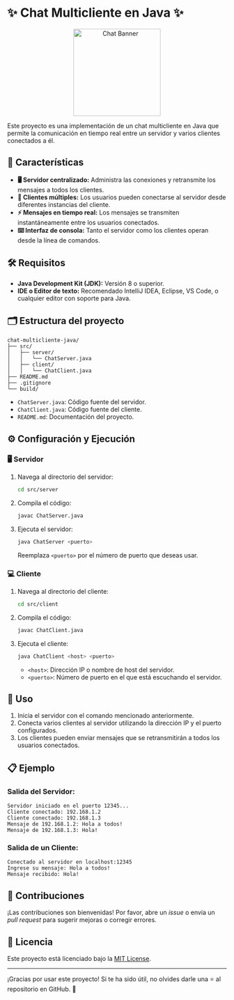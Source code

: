 # ✨ Chat Multicliente en Java ✨

<div align="center">
  <img src="https://media.giphy.com/media/26xBwdIuRJiAIqHwA/giphy.gif" alt="Chat Banner" width="200"/>
</div>

Este proyecto es una implementación de un chat multicliente en Java que permite la comunicación en tiempo real entre un servidor y varios clientes conectados a él.

## 🚀 Características

- **🖥️ Servidor centralizado:** Administra las conexiones y retransmite los mensajes a todos los clientes.
- **👥 Clientes múltiples:** Los usuarios pueden conectarse al servidor desde diferentes instancias del cliente.
- **⚡ Mensajes en tiempo real:** Los mensajes se transmiten instantáneamente entre los usuarios conectados.
- **⌨️ Interfaz de consola:** Tanto el servidor como los clientes operan desde la línea de comandos.

## 🛠️ Requisitos

- **Java Development Kit (JDK):** Versión 8 o superior.
- **IDE o Editor de texto:** Recomendado IntelliJ IDEA, Eclipse, VS Code, o cualquier editor con soporte para Java.

## 🗂️ Estructura del proyecto

```
chat-multicliente-java/
├── src/
│   ├── server/
│   │   └── ChatServer.java
│   ├── client/
│   │   └── ChatClient.java
├── README.md
├── .gitignore
└── build/
```

- `ChatServer.java`: Código fuente del servidor.
- `ChatClient.java`: Código fuente del cliente.
- `README.md`: Documentación del proyecto.

## ⚙️ Configuración y Ejecución

### 🖥️ Servidor

1. Navega al directorio del servidor:

   ```bash
   cd src/server
   ```

2. Compila el código:

   ```bash
   javac ChatServer.java
   ```

3. Ejecuta el servidor:

   ```bash
   java ChatServer <puerto>
   ```

   Reemplaza `<puerto>` por el número de puerto que deseas usar.

### 💻 Cliente

1. Navega al directorio del cliente:

   ```bash
   cd src/client
   ```

2. Compila el código:

   ```bash
   javac ChatClient.java
   ```

3. Ejecuta el cliente:

   ```bash
   java ChatClient <host> <puerto>
   ```

   - `<host>`: Dirección IP o nombre de host del servidor.
   - `<puerto>`: Número de puerto en el que está escuchando el servidor.

## 📝 Uso

1. Inicia el servidor con el comando mencionado anteriormente.
2. Conecta varios clientes al servidor utilizando la dirección IP y el puerto configurados.
3. Los clientes pueden enviar mensajes que se retransmitirán a todos los usuarios conectados.

## 📋 Ejemplo

### Salida del Servidor:

```
Servidor iniciado en el puerto 12345...
Cliente conectado: 192.168.1.2
Cliente conectado: 192.168.1.3
Mensaje de 192.168.1.2: Hola a todos!
Mensaje de 192.168.1.3: Hola!
```

### Salida de un Cliente:

```
Conectado al servidor en localhost:12345
Ingrese su mensaje: Hola a todos!
Mensaje recibido: Hola!
```

## 🤝 Contribuciones

¡Las contribuciones son bienvenidas! Por favor, abre un *issue* o envía un *pull request* para sugerir mejoras o corregir errores.

## 📜 Licencia

Este proyecto está licenciado bajo la [MIT License](LICENSE).

---

¡Gracias por usar este proyecto! Si te ha sido útil, no olvides darle una ⭐ al repositorio en GitHub. 🚀
